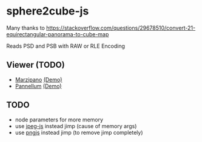 # sphere2cube-js

Many thanks to https://stackoverflow.com/questions/29678510/convert-21-equirectangular-panorama-to-cube-map

Reads PSD and PSB with RAW or RLE Encoding

## Viewer (TODO)

- [Marzipano](https://github.com/google/marzipano) [(Demo)](https://www.marzipano.net/demos/cube-multi-res/)
- [Pannellum](https://github.com/mpetroff/pannellum) [(Demo)](https://pannellum.org/documentation/examples/multiresolution/) 

## TODO

- node parameters for more memory
- use [jpeg-js](https://www.npmjs.com/package/jpeg-js) instead jimp (cause of memory args)
- use [pngjs](https://www.npmjs.com/package/pngjs) instead jimp (to remove jimp completely)
